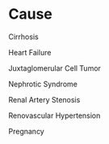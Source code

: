 # Cause

Cirrhosis

Heart Failure

Juxtaglomerular Cell Tumor

Nephrotic Syndrome

Renal Artery Stenosis

Renovascular Hypertension

Pregnancy
